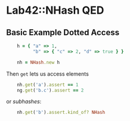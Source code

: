 
# Lab42::NHash QED 

## Basic Example Dotted Access


```ruby
    h = { "a" => 1,
          "b" => { "c" => 2, "d" => true } }

    nh = NHash.new h

```

Then `get` lets us access elements

```ruby
    nh.get('a').assert == 1
    ng.get('b.c').assert == 2
```

or _subhashes_:

```ruby
    nh.get('b').assert.kind_of? NHash
```

